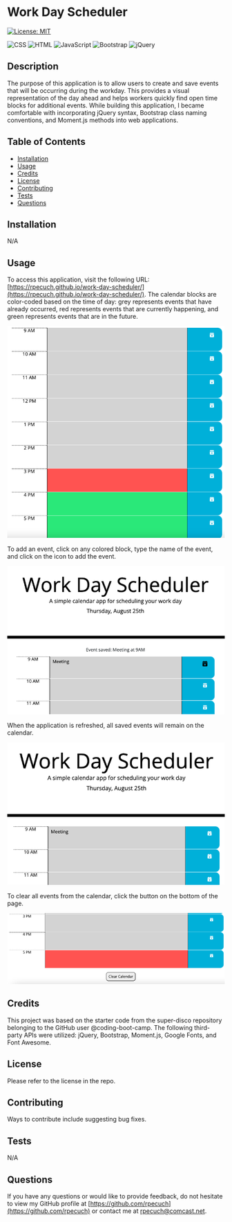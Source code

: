 # Work Day Scheduler

[![License: MIT](https://img.shields.io/badge/License-MIT-yellow.svg)](https://opensource.org/licenses/MIT)

![CSS](https://img.shields.io/badge/CSS3-1572B6?style=for-the-badge&logo=css3&logoColor=white)
![HTML](https://img.shields.io/badge/HTML5-E34F26?style=for-the-badge&logo=html5&logoColor=white)
![JavaScript](https://img.shields.io/badge/JavaScript-323330?style=for-the-badge&logo=javascript&logoColor=F7DF1E)
![Bootstrap](https://img.shields.io/badge/Bootstrap-563D7C?style=for-the-badge&logo=bootstrap&logoColor=white)
![jQuery](https://img.shields.io/badge/jQuery-0769AD?style=for-the-badge&logo=jquery&logoColor=white)

## Description

The purpose of this application is to allow users to create and save events that will be occurring during the workday. This provides a visual representation of the day ahead and helps workers quickly find open time blocks for additional events. While building this application, I became comfortable with incorporating jQuery syntax, Bootstrap class naming conventions, and Moment.js methods into web applications.

## Table of Contents

  - [Installation](#installation)
  - [Usage](#usage)
  - [Credits](#credits)
  - [License](#license)
  - [Contributing](#contributing)
  - [Tests](#tests)
  - [Questions](#questions)

## Installation

N/A

## Usage

To access this application, visit the following URL: [https://rpecuch.github.io/work-day-scheduler/](https://rpecuch.github.io/work-day-scheduler/). The calendar blocks are color-coded based on the time of day: grey represents events that have already occurred, red represents events that are currently happening, and green represents events that are in the future.

![color-coded calendar](./assets/images/color-code-time.png)

To add an event, click on any colored block, type the name of the event, and click on the icon to add the event.

![saving an event to calendar](./assets/images/saving-event.png)

When the application is refreshed, all saved events will remain on the calendar. 

![saved events on calendar](./assets/images/load-saved-events.png)

To clear all events from the calendar, click the button on the bottom of the page.

![button to clear events from calendar](./assets/images/clear-calendar.png)

## Credits

This project was based on the starter code from the super-disco repository belonging to the GitHub user @coding-boot-camp. The following third-party APIs were utilized: jQuery, Bootstrap, Moment.js, Google Fonts, and Font Awesome.

## License

Please refer to the license in the repo.

## Contributing

  Ways to contribute include suggesting bug fixes.
  
  ## Tests

  N/A

  ## Questions

  If you have any questions or would like to provide feedback, do not hesitate to view my GitHub profile at [https://github.com/rpecuch](https://github.com/rpecuch) or contact me at rpecuch@comcast.net.

